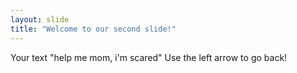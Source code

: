 ```yaml
---
layout: slide
title: "Welcome to our second slide!"
---
```

Your text "help me mom, i'm scared"
Use the left arrow to go back!
